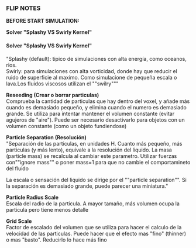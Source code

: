 ### FLIP NOTES

**BEFORE START SIMULATION:**

**Solver "Splashy VS Swirly Kernel"**
#### Solver "Splashy VS Swirly Kernel"   
"Splashy (default): tipico de simulaciones con alta energía, como oceanos, rios.   
Swirly: para simulaciones con alta vorticidad, donde hay que reducir el ruido de superficie al maximo. Como simulacione de pequeña escala o lava.Los fluidos viscosos utilizan el ""swilry"""   

**Reseeding (Crear o borrar particulas)**   
Comprueba la cantidad de particulas que hay dentro del voxel, y añade más cuando es demasiado pequeño, y elimina cuando el numero es demasiado grande. Se utiliza para intentar mantener el volumen constante (evitar agujeros de "aire"). Puede ser necesario desactivarlo para objetos con un volumen constante (como un objeto fundiendose)

**Particle Separation (Resolución)**   
"Separación de las particulas, en unidades H. Cuanto más pequeño, más particulas (y más lento), equivale a la resolución del liquido.
La masa (particle mass) se recalcula al cambiar este parametro. Utilizar fuerzas con""ignore mass"" o poner mass=1 para que no cambie el comportamineto del fluido

La escala o sensación del liquido se dirige por el ""particle separation"". Si la separación es demasiado grande, puede parecer una miniatura."

**Particle Radius Scale**   
Escala del radio de la particula. A mayor tamaño, más volumen ocupa la particula pero tiene menos detalle   

**Grid Scale**   
Factor de escalado del volumen que se utiliza para hacer el calculo de la velocidad de las particulas. Puede hacer que el efecto mas "fino" (thinner) o mas "basto". Reducirlo lo hace más fino
